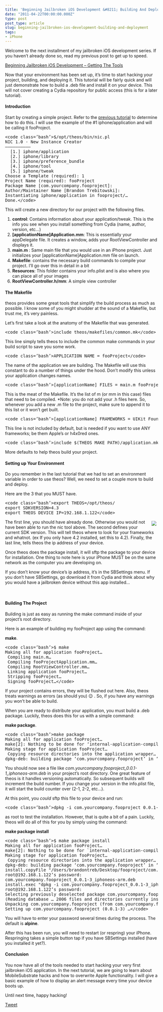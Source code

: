 ```yaml
---
title: 'Beginning Jailbroken iOS Development &#8211; Building And Deployment'
date: "2011-04-22T00:00:00.000Z"
type: post 
post_type: article
slug: beginning-jailbroken-ios-development-building-and-deployment
tags: 
- iPhone
---
```

Welcome to the next installment of my jailbroken iOS development series. If you haven&#8217;t already done so, read my previous post to get up to speed.

[Beginning Jailbroken iOS Development &#8211; Getting The Tools][1]

Now that your environment has been set up, it&#8217;s time to start hacking your project, building, and deploying it. This tutorial will be fairly quick and will just demonstrate how to build a .deb file and install it on your device. This will not cover creating a Cydia repository for public access (this is for a later tutorial).

#### Introduction

Start by creating a simple project. Refer to the [previous tutorial][1] to determine how to do this. I will use the example of the #1 iphone/application and will be calling it fooProject.

<div>
  <pre>&lt;code class=’bash’>$/opt/theos/bin/nic.pl
NIC 1.0 - New Instance Creator
——————————
  [1.] iphone/application
  [2.] iphone/library
  [3.] iphone/preference_bundle
  [4.] iphone/tool
  [5.] iphone/tweak
Choose a Template (required): 1
Project Name (required): fooProject
Package Name [com.yourcompany.fooproject]:    
Author/Maintainer Name [Brandon Trebitowski]: 
Instantiating iphone/application in fooproject/…
Done.&lt;/code></pre>
</div>

This will create a new directory for our project with the following files.

  1. **control**: Contains information about your application/tweak. This is the info you see when you install something from Cydia (name, author, version, etc&#8230;)
  2. **[applicationName]Application.mm**: This is essentially your appDelegate file. It creates a window, adds your RootViewController and displays it.
  3. **main.m** : Same main file that you would use in an iPhone project. Just initializes your [applicationName]Application.mm file on launch.
  4. **Makefile**: contains the necessary build commands to compile your project. I&#8217;ll go over this in detail in a bit
  5. **Resources**: This folder contains your info.plist and is also where you can place all of your images
  6. **RootViewController.h/mm**: A simple view controller

#### The Makefile

theos provides some great tools that simplify the build process as much as possible. I know some of you might shudder at the sound of a Makefile, but trust me, it&#8217;s very painless.

Let&#8217;s first take a look at the anatomy of the Makefile that was generated.

<div>
  <pre>&lt;code class=’bash’>include theos/makefiles/common.mk&lt;/code></pre>
</div>

This line simply tells theos to include the common make commands in your build script to save you some work.

<div>
  <pre>&lt;code class=’bash’>APPLICATION_NAME = fooProject&lt;/code></pre>
</div>

The name of the application we are building. The Makefile will use this constant to do a number of things under the hood. Don&#8217;t modify this unless your application changes names.

<div>
  <pre>&lt;code class=’bash’>[applicationName]_FILES = main.m fooProjectApplication.mm RootViewController.mm&lt;/code></pre>
</div>

This is the meat of the Makefile. It&#8217;s the list of m (or mm in this case) files that need to be compiled. *Note: you do not add your .h files here. So, whenever you add a new .m file to the project, make sure to append it to this list or it won&#8217;t get built.

<div>
  <pre>&lt;code class=’bash’>[applicationName]_FRAMEWORKS = UIKit Foundation QuartzCore AudioToolbox CoreGraphics&lt;/code></pre>
</div>

This line is not included by default, but is needed if you want to use ANY frameworks; be them Apple&#8217;s or h4x0red ones.

<div>
  <pre>&lt;code class=’bash’>include $(THEOS_MAKE_PATH)/application.mk&lt;/code></pre>
</div>

More defaults to help theos build your project.

#### Setting up Your Environment

Do you remember in the last tutorial that we had to set an environment variable in order to use theos? Well, we need to set a couple more to build and deploy.

Here are the 3 that you MUST have.

<div>
  <pre>&lt;code class=’bash’>export THEOS=/opt/theos/
export SDKVERSION=4.3
export THEOS_DEVICE_IP=192.168.1.122&lt;/code></pre>
</div>

<img src="/img/post_images/2011/04/sbsettings.png" style="float:right;padding:5px" />

The first line, you should have already done. Otherwise you would not have been able to run the nic tool above. The second defines your current SDK version. This will tell theos where to look for your frameworks and whatnot. (ex If you only have 4.2 installed, set this to 4.2). Finally, the last line, tells theos the ip address of your device.

Once theos does the package install, it will sftp the package to your device for installation. One thing to note here is your iPhone MUST be on the same network as the computer you are developing on.

If you don&#8217;t know your device&#8217;s ip address, it&#8217;s in the SBSettings menu. If you don&#8217;t have SBSettings, go download it from Cydia and think about why you would have a jailbroken device without this app installed&#8230;

<div style="clear:both">
  &nbsp;
</div>

#### Building The Project

Building is just as easy as running the make command inside of your project&#8217;s root directory.

Here is an example of building my fooProject app using the command:

**make**.

<div>
  <pre>&lt;code class=’bash’>$ make
Making all for application fooProject…
 Compiling main.m…
 Compiling fooProjectApplication.mm…
 Compiling RootViewController.mm…
 Linking application fooProject…
 Stripping fooProject…
 Signing fooProject…&lt;/code></pre>
</div>

If your project contains errors, they will be flushed out here. Also, theos treats warnings as errors (as should you) 😉 . So, if you have any warnings you won&#8217;t be able to build.

When you are ready to distribute your application, you must build a .deb package. Luckily, theos does this for us with a simple command:

**make package**.

<div>
  <pre>&lt;code class=’bash’>make package
Making all for application fooProject…
make[2]: Nothing to be done for ‘internal-application-compile’.
Making stage for application fooProject…
 Copying resource directories into the application wrapper…
dpkg-deb: building package ‘com.yourcompany.fooproject’ in ‘/Users/brandontreb/Desktop/fooproject/com.yourcompany.fooproject_0.0.1-1_iphoneos-arm.deb’.&lt;/code></pre>
</div>

You should now see a file like *com.yourcompany.fooproject\_0.0.1-1\_iphoneos-arm.deb* in your project&#8217;s root directory. One great feature of theos is it handles versioning automatically. So subsequent builds will increment the build number. If you change your version in the info.plist file, it will start the build counter over (2-1, 2-2, etc&#8230;).

At this point, you *could* sftp this file to your device and run:

<div>
  <pre>&lt;code class=’bash’>dpkg -i com.yourcompany.fooproject_0.0.1-1_iphoneos-arm.deb&lt;/code></pre>
</div>

as root to test the installation. However, that is quite a bit of a pain. Luckily, theos will do all of this for you by simply using the command:

**make package install**

<div>
  <pre>&lt;code class=’bash’>$ make package install
Making all for application fooProject…
make[2]: Nothing to be done for `internal-application-compile’.
Making stage for application fooProject…
 Copying resource directories into the application wrapper…
dpkg-deb: building package ‘com.yourcompany.fooproject’ in ‘/Users/brandontreb/Desktop/fooproject/com.yourcompany.fooproject_0.0.1-3_iphoneos-arm.deb’.
install.copyFile "/Users/brandontreb/Desktop/fooproject/com.yourcompany.fooproject_0.0.1-3_iphoneos-arm.deb" "com.yourcompany.fooproject_0.0.1-3_iphoneos-arm.deb"
root@192.168.1.122’s password: 
com.yourcompany.fooproject_0.0.1-3_iphoneos-arm.deb                                                                                                                                                                                                                              100% 4434     4.3KB/s   00:00    
install.exec "dpkg -i com.yourcompany.fooproject_0.0.1-3_iphoneos-arm.deb"
root@192.168.1.122’s password: 
Selecting previously deselected package com.yourcompany.fooproject.
(Reading database … 2006 files and directories currently installed.)
Unpacking com.yourcompany.fooproject (from com.yourcompany.fooproject_0.0.1-3_iphoneos-arm.deb) …
Setting up com.yourcompany.fooproject (0.0.1-3) …&lt;/code></pre>
</div>

You will have to enter your password several times during the process. The default is **alpine**.

After this has been run, you will need to restart (or respring) your iPhone. Respringing takes a simple button tap if you have SBSettings installed (have you installed it yet?).

#### Conclusion

You now have all of the tools needed to start hacking your very first jailbroken iOS application. In the next tutorial, we are going to learn about MobileSubstrate hacks and how to overwrite Apple functionality. I will give a basic example of how to display an alert message every time your device boots up.

Until next time, happy hacking!

<div style="">
  <a href="http://twitter.com/share" class="twitter-share-button" data-count="horizontal" data-text="Beginning Jailbroken iOS Development - Building And Deployment" data-url="http://brandontreb.com/beginning-jailbroken-ios-development-building-and-deployment"  data-via="brandontreb" data-related="brandontreb:">Tweet</a>
</div>

 [1]: /beginning-jailbroken-ios-development-getting-the-tools/
